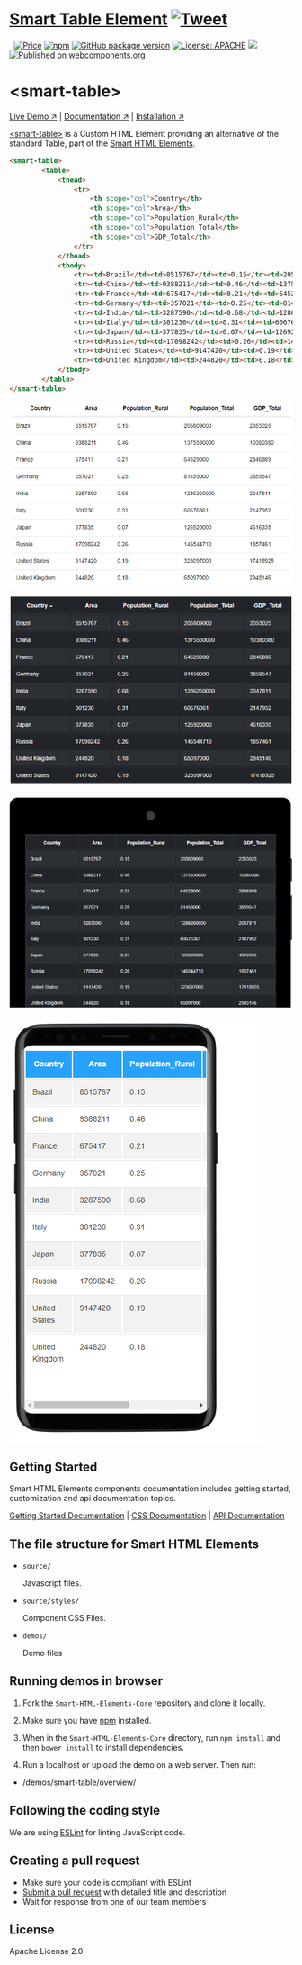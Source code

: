 # [Smart Table Element](https://www.htmlelements.com) [![Tweet](https://img.shields.io/twitter/url/http/shields.io.svg?style=social)](https://twitter.com/intent/tweet?text=Get%20over%2020%20free%20custom%20elements%20based%20on%20SmartHTMLElements%20&url=https://www.htmlelements.com/&via=htmlelements&hashtags=bootstrap,design,templates,table,developers,webcomponents,customelements,polymer,material)

&nbsp;
[![Price](https://img.shields.io/badge/price-FREE-0098f7.svg)](https://github.com/HTMLElements/smart-table/blob/master/LICENSE)
[![npm](https://img.shields.io/npm/v/froala-design-blocks.svg?colorB=brightgreen)](https://www.npmjs.com/package/@smarthtmlelements/smart-table)
[![GitHub package version](https://img.shields.io/github/package-json/v/HTMLElements/smart-table.svg)](https://github.com/HTMLElements/smart-table)
[![License: APACHE](https://img.shields.io/badge/license-APACHE-blue.svg)](https://github.com/HTMLElements/smart-table/blob/master/LICENSE)
[![](https://img.shields.io/website-up-down-green-red/https/shields.io.svg?label=www.htmlelements.com)](https://www.htmlelements.com)
[![Published on webcomponents.org](https://img.shields.io/badge/webcomponents.org-published-blue.svg)](https://www.webcomponents.org/element/htmlelements/smart-table)

# &lt;smart-table&gt;

[Live Demo ↗](https://htmlelements.com/demos/table/)
|
[Documentation ↗](https://www.htmlelements.com/docs/)
|
[Installation ↗](https://www.npmjs.com/package/@smarthtmlelements/smarthtmlelements-core)

[&lt;smart-table&gt;](https://htmlelements.com/demos/table/) is a Custom HTML Element providing an alternative of the standard Table, part of the [Smart HTML Elements](https://htmlelements.com/).

<!--
```
<custom-element-demo>
  <template>
    <script src="../webcomponentsjs/webcomponents-lite.js"></script>
    <script src="../smart-core/source/smart.core.js"></script>
    <link rel="stylesheet" href="../smart-core/source/styles/smart.default.css" type="text/css" />
     <next-code-block></next-code-block>
  </template>
</custom-element-demo>
```
-->
```html
<smart-table>
        <table>
            <thead>
                <tr>
                    <th scope="col">Country</th>
                    <th scope="col">Area</th>
                    <th scope="col">Population_Rural</th>
                    <th scope="col">Population_Total</th>
                    <th scope="col">GDP_Total</th>
                </tr>
            </thead>
            <tbody>
                <tr><td>Brazil</td><td>8515767</td><td>0.15</td><td>205809000</td><td>2353025</td></tr>
                <tr><td>China</td><td>9388211</td><td>0.46</td><td>1375530000</td><td>10380380</td></tr>
                <tr><td>France</td><td>675417</td><td>0.21</td><td>64529000</td><td>2846889</td></tr>
                <tr><td>Germany</td><td>357021</td><td>0.25</td><td>81459000</td><td>3859547</td></tr>
                <tr><td>India</td><td>3287590</td><td>0.68</td><td>1286260000</td><td>2047811</td></tr>
                <tr><td>Italy</td><td>301230</td><td>0.31</td><td>60676361</td><td>2147952</td></tr>
                <tr><td>Japan</td><td>377835</td><td>0.07</td><td>126920000</td><td>4616335</td></tr>
                <tr><td>Russia</td><td>17098242</td><td>0.26</td><td>146544710</td><td>1857461</td></tr>
                <tr><td>United States</td><td>9147420</td><td>0.19</td><td>323097000</td><td>17418925</td></tr>
                <tr><td>United Kingdom</td><td>244820</td><td>0.18</td><td>65097000</td><td>2945146</td></tr>
            </tbody>
        </table>
</smart-table>
```

[<img src="https://raw.githubusercontent.com/htmlelements/smart-table/master/smart-table.png" alt="Screenshot of smart-table, using the Material theme">](https://htmlelements.com/demos/table)


[<img src="https://raw.githubusercontent.com/htmlelements/smart-table/master/smart-table-sort.png" alt="Screenshot of smart-table, using which is sortable">](https://htmlelements.com/demos/table)


[<img src="https://raw.githubusercontent.com/htmlelements/smart-table/master/tables.png" alt="Screenshot of smart-table, using the Responsive Tablet mode">](https://htmlelements.com/demos/table)


[<img src="https://raw.githubusercontent.com/htmlelements/smart-table/master/responsive-table.png" alt="Screenshot of smart-table, using the Responsive mode">](https://htmlelements.com/demos/table)


## Getting Started

Smart HTML Elements components documentation includes getting started, customization and api documentation topics.

[Getting Started Documentation](https://www.htmlelements.com/docs/table/)
|
[CSS Documentation](https://www.htmlelements.com/docs/table-css/)
|
[API Documentation](https://www.htmlelements.com/docs/table-api/)


## The file structure for Smart HTML Elements

- `source/`

  Javascript files.

- `source/styles/`

  Component CSS Files.

- `demos/`

  Demo files

## Running demos in browser

1. Fork the `Smart-HTML-Elements-Core` repository and clone it locally.

1. Make sure you have [npm](https://www.npmjs.com/) installed.

1. When in the `Smart-HTML-Elements-Core` directory, run `npm install` and then `bower install` to install dependencies.

1. Run a localhost or upload the demo on a web server. Then run:

  - /demos/smart-table/overview/


## Following the coding style

We are using [ESLint](http://eslint.org/) for linting JavaScript code. 

## Creating a pull request

  - Make sure your code is compliant with ESLint
  - [Submit a pull request](https://www.digitalocean.com/community/tutorials/how-to-create-a-pull-request-on-github) with detailed title and description
  - Wait for response from one of our team members


## License

Apache License 2.0
